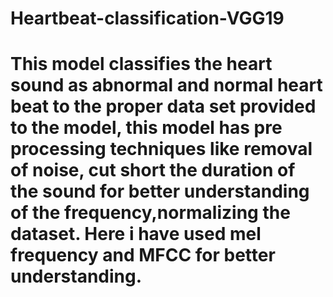 # Heartbeat-classification-VGG19
# This model classifies the heart sound as abnormal and normal heart beat to the proper data set provided to the model, this model has pre processing techniques like removal of noise, cut short the duration of the sound for better understanding of the frequency,normalizing the dataset. Here i have used mel frequency and MFCC for better understanding.
